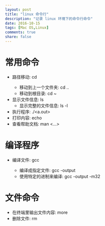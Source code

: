 ```yaml
---
layout: post
title: "linux 命令行"
description: "记录 linux 环境下的命令行命令"
date: 2016-10-15
tags: [Mac OS,Linux]
comments: true
share: false
---
```



# 常用命令

* 路径移动:                cd <path>
    * 移动到上一个文件夹:    cd ..
    * 移动到根目录:         cd ~
* 显示文件信息:             ls
    * 显示完整的文件信息:    ls -l
* 执行程序:                 ./<a.out>
* 打印内容:                 echo <some thing>
* 查看帮助文档:              man <...>

# 编译程序

* 编译文件:                 gcc <file> 
    * 编译成指定文件:        gcc <file> -output <new file name>
    * 使用特定的进制来编译:   gcc <file> -output <new file name> -m32

# 文件命令

* 在终端里输出文件内容: more <file>
* 删除文件:           rm <file>